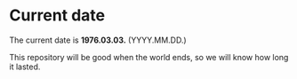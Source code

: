 # Current date

The current date is **1976.03.03.** (YYYY.MM.DD.)

This repository will be good when the world ends, so we will know how long it lasted.